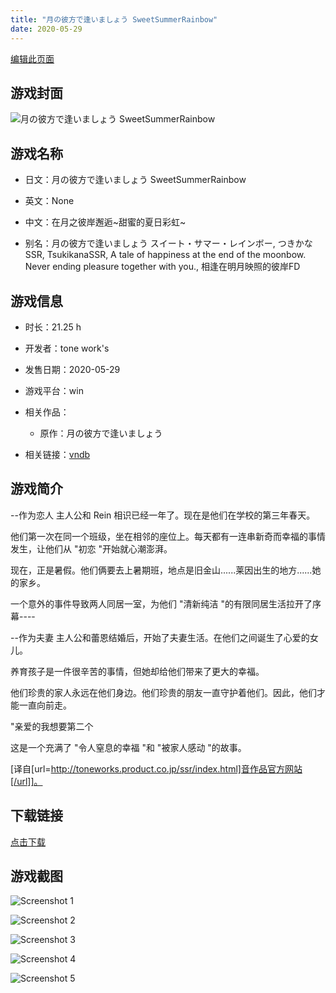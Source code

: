 ```yaml
---
title: "月の彼方で逢いましょう SweetSummerRainbow"
date: 2020-05-29
---
```

[编辑此页面](https://github.com/ACG-3/ADV3-source/blob/main/source/_posts/games/%E6%9C%88%E3%81%AE%E5%BD%BC%E6%96%B9%E3%81%A7%E9%80%A2%E3%81%84%E3%81%BE%E3%81%97%E3%82%87%E3%81%86%20SweetSummerRainbow.md)

## 游戏封面

![月の彼方で逢いましょう SweetSummerRainbow](https%3A//pan.timero.xyz/onedrive/img_lib_001/%E6%9C%88%E3%81%AE%E5%BD%BC%E6%96%B9%E3%81%A7%E9%80%A2%E3%81%84%E3%81%BE%E3%81%97%E3%82%87%E3%81%86%20SweetSummerRainbow_cover.avif)


## 游戏名称

- 日文：月の彼方で逢いましょう SweetSummerRainbow
- 英文：None
- 中文：在月之彼岸邂逅~甜蜜的夏日彩虹~

- 别名：月の彼方で逢いましょう スイート・サマー・レインボー, つきかなSSR, TsukikanaSSR, A tale of happiness at the end of the moonbow. Never ending pleasure together with you., 相逢在明月映照的彼岸FD


## 游戏信息

- 时长：21.25 h
- 开发者：tone work's
- 发售日期：2020-05-29
- 游戏平台：win
- 相关作品：
   - 原作：月の彼方で逢いましょう

- 相关链接：[vndb](https://vndb.org/v26485)


## 游戏简介

--作为恋人
主人公和 Rein 相识已经一年了。现在是他们在学校的第三年春天。

他们第一次在同一个班级，坐在相邻的座位上。每天都有一连串新奇而幸福的事情发生，让他们从 "初恋 "开始就心潮澎湃。

现在，正是暑假。他们俩要去上暑期班，地点是旧金山......莱因出生的地方......她的家乡。

一个意外的事件导致两人同居一室，为他们 "清新纯洁 "的有限同居生活拉开了序幕----

--作为夫妻
主人公和蕾恩结婚后，开始了夫妻生活。在他们之间诞生了心爱的女儿。

养育孩子是一件很辛苦的事情，但她却给他们带来了更大的幸福。

他们珍贵的家人永远在他们身边。他们珍贵的朋友一直守护着他们。因此，他们才能一直向前走。

"亲爱的我想要第二个

这是一个充满了 "令人窒息的幸福 "和 "被家人感动 "的故事。

[译自[url=http://toneworks.product.co.jp/ssr/index.html]音作品官方网站[/url]]。


## 下载链接

[点击下载](https://pan.timero.xyz/onedrive/adv_lib_001/%E6%9C%88%E3%81%AE%E5%BD%BC%E6%96%B9%E3%81%A7%E9%80%A2%E3%81%84%E3%81%BE%E3%81%97%E3%82%87%E3%81%86%20SweetSummerRainbow)


## 游戏截图


![Screenshot 1](https%3A//pan.timero.xyz/onedrive/img_lib_001/%E6%9C%88%E3%81%AE%E5%BD%BC%E6%96%B9%E3%81%A7%E9%80%A2%E3%81%84%E3%81%BE%E3%81%97%E3%82%87%E3%81%86%20SweetSummerRainbow_Screenshot_1.avif)

![Screenshot 2](https%3A//pan.timero.xyz/onedrive/img_lib_001/%E6%9C%88%E3%81%AE%E5%BD%BC%E6%96%B9%E3%81%A7%E9%80%A2%E3%81%84%E3%81%BE%E3%81%97%E3%82%87%E3%81%86%20SweetSummerRainbow_Screenshot_2.avif)

![Screenshot 3](https%3A//pan.timero.xyz/onedrive/img_lib_001/%E6%9C%88%E3%81%AE%E5%BD%BC%E6%96%B9%E3%81%A7%E9%80%A2%E3%81%84%E3%81%BE%E3%81%97%E3%82%87%E3%81%86%20SweetSummerRainbow_Screenshot_3.avif)

![Screenshot 4](https%3A//pan.timero.xyz/onedrive/img_lib_001/%E6%9C%88%E3%81%AE%E5%BD%BC%E6%96%B9%E3%81%A7%E9%80%A2%E3%81%84%E3%81%BE%E3%81%97%E3%82%87%E3%81%86%20SweetSummerRainbow_Screenshot_4.avif)

![Screenshot 5](https%3A//pan.timero.xyz/onedrive/img_lib_001/%E6%9C%88%E3%81%AE%E5%BD%BC%E6%96%B9%E3%81%A7%E9%80%A2%E3%81%84%E3%81%BE%E3%81%97%E3%82%87%E3%81%86%20SweetSummerRainbow_Screenshot_5.avif)

